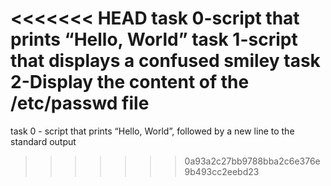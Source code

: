 <<<<<<< HEAD
task 0-script that prints “Hello, World”
task 1-script that displays a confused smiley
task 2-Display the content of the /etc/passwd file
=======
task 0 - script that prints “Hello, World”, followed by a new line to the standard output
>>>>>>> 0a93a2c27bb9788bba2c6e376e9b493cc2eebd23
